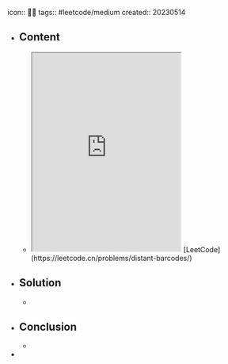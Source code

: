 icon:: 👨‍💻
tags:: #leetcode/medium
created:: 20230514
- ## Content
  - <iframe src="https://leetcode.cn/problems/distant-barcodes" style="height: 400px"></iframe>
    [LeetCode](https://leetcode.cn/problems/distant-barcodes/)
- ## Solution
  -
- ## Conclusion
  -
-